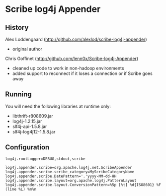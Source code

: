Scribe log4j Appender
===

History
---

Alex Loddengaard (http://github.com/alexlod/scribe-log4j-appender)
 * original author

Chris Goffinet (http://github.com/lenn0x/Scribe-log4j-Appender)
 * cleaned up code to work in non-hadoop environments
 * added support to reconnect if it loses a connection or if Scribe goes away

Running
---

You will need the following libraries at runtime only:

 * libthrift-r808609.jar
 * log4j-1.2.15.jar
 * slf4j-api-1.5.8.jar
 * slf4j-log4j12-1.5.8.jar

Configuration
---

	log4j.rootLogger=DEBUG,stdout,scribe
	
	log4j.appender.scribe=org.apache.log4j.net.ScribeAppender
	log4j.appender.scribe.scribe_category=MyScribeCategoryName
	log4j.appender.scribe.DatePattern='.'yyyy-MM-dd-HH
	log4j.appender.scribe.layout=org.apache.log4j.PatternLayout
	log4j.appender.scribe.layout.ConversionPattern=%5p [%t] %d{ISO8601} %F (line %L) %m%n

